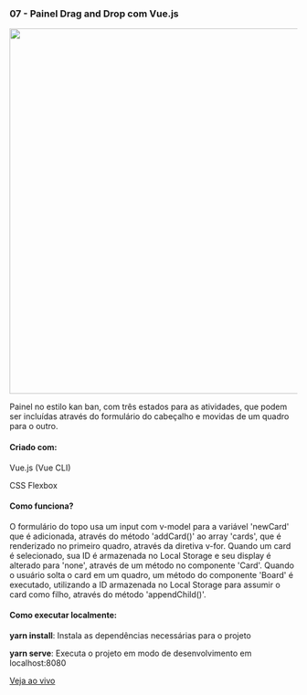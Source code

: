 <h3 align="left">07 - Painel Drag and Drop com Vue.js</h3>
<img src="https://omagotemum.site/assets/img/portfolio/goodbye31/07/project.png" width="640" />
<p align="left">Painel no estilo kan ban, com três estados para as atividades, que podem ser incluídas através do formulário do cabeçalho e movidas de um quadro para o outro.</p>

<h4 align="left">Criado com:</h4>
<p align="left">Vue.js (Vue CLI)</p>
<p align="left">CSS Flexbox</p>

<h4 align="left">Como funciona?</h4>
<p align="left">O formulário do topo usa um input com v-model para a variável 'newCard' que é adicionada, através do método 'addCard()' ao array 'cards', que é renderizado no primeiro quadro, através da diretiva v-for. Quando um card é selecionado, sua ID é armazenada no Local Storage e seu display é alterado para 'none', através de um método no componente 'Card'. Quando o usuário solta o card em um quadro, um método do componente 'Board' é executado, utilizando a ID armazenada no Local Storage para assumir o card como filho, através do método 'appendChild()'. </p>

<h4 align="left">Como executar localmente:</h4>
<p align="left"><b>yarn install</b>: Instala as dependências necessárias para o projeto</p>
<p align="left"><b>yarn serve</b>: Executa o projeto em modo de desenvolvimento em localhost:8080</p>

[Veja ao vivo](https://g31-painel-drag-and-drop.now.sh/)
